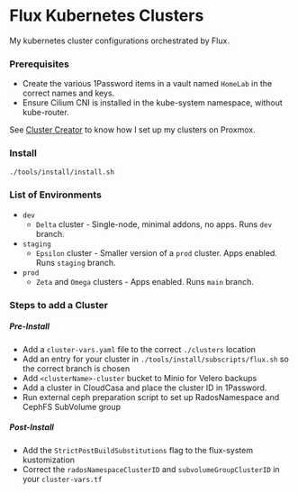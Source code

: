 # Flux Kubernetes Clusters
My kubernetes cluster configurations orchestrated by Flux.

### Prerequisites
* Create the various 1Password items in a vault named `HomeLab` in the correct names and keys.
* Ensure Cilium CNI is installed in the kube-system namespace, without kube-router.


See [Cluster Creator](https://github.com/christensenjairus/ClusterCreator) to know how I set up my clusters on Proxmox.

### Install
```bash
./tools/install/install.sh
```

### List of Environments
* `dev`
  * `Delta` cluster - Single-node, minimal addons, no apps. Runs `dev` branch.
* `staging`
  * `Epsilon` cluster - Smaller version of a `prod` cluster. Apps enabled. Runs `staging` branch. 
* `prod`
  * `Zeta` and `Omega` clusters - Apps enabled. Runs `main` branch.

### Steps to add a Cluster
##### Pre-Install
* Add a `cluster-vars.yaml` file to the correct `./clusters` location
* Add an entry for your cluster in `./tools/install/subscripts/flux.sh` so the correct branch is chosen
* Add `<clusterName>-cluster` bucket to Minio for Velero backups
* Add a cluster in CloudCasa and place the cluster ID in 1Password.
* Run external ceph preparation script to set up RadosNamespace and CephFS SubVolume group

##### Post-Install
* Add the `StrictPostBuildSubstitutions` flag to the flux-system kustomization
* Correct the `radosNamespaceClusterID` and `subvolumeGroupClusterID` in your `cluster-vars.tf`

[//]: # (### List of Flux-Managed Infrastructure)
[//]: # (* Cert-Manager w/ DNS ClusterIssuer)
[//]: # (* MetalLB L2 Load Balancer)
[//]: # (* Cilium with clustermesh, externalIPs, and full eBPF)
[//]: # (* Democratic-CSI for NFS & iSCSI)
[//]: # (* Postgres Operator)
[//]: # (* Redis Operator)
[//]: # (* Splunk Operator)
[//]: # (* Goldilocks)
[//]: # (* Groundcover)
[//]: # (* Private Nginx Ingress)
[//]: # (* Public Nginx Ingress)
[//]: # (* Keda)
[//]: # (* KubeVirt)
[//]: # (* Kyverno)
[//]: # (* Victoria-Metrics)
[//]: # (* Grafana &#40;with >40 applicable dashboards&#41;)
[//]: # (* AlertManager &#40;connected to Slack&#41;)
[//]: # (* Node-Problem-Detector)
[//]: # (* NewRelic)
[//]: # (* 1Password Operator)
[//]: # (* Snapshot Controller)
[//]: # (* Metrics Server)
[//]: # (* Rook-Ceph)
[//]: # (* Velero &#40;connected to Minio&#41;)
[//]: # (* CloudCasa &#40;UI for managing velero&#41;)
[//]: # (* Vertical Pod Autoscaler)
[//]: # (* Descheduler)
[//]: # ()
[//]: # (### List of Flux-Managed Apps)
[//]: # (* GitLab)
[//]: # (  * HA Replicated Redis w/ Sentinel)
[//]: # (  * HA Postgres)
[//]: # (  * Stores gitlab & database backups in S3)
[//]: # (  * Distributed Gitaly instances)
[//]: # (  * Minio-backed object storage)
[//]: # (  * LDAP Authentication via OpenLDAP)
[//]: # (* Splunk)
[//]: # (  * 3 indexers, 3 search heads, 1 cluster manager, 1 license manager, 1 deployer)
[//]: # (  * Passwords and configs loaded from 1Password)
[//]: # (  * LDAP authentication via OpenLDAP)
[//]: # (  * `main` index backs up to S3)
[//]: # (  * Auto-installs all Splunk apps in an S3 bucket)
[//]: # (  * Managed by the splunk operator)
[//]: # (* Collectord)
[//]: # (  * Collects logs and metrics and sends to Splunk)
[//]: # (  * Tokens and configs are loaded from 1Password)
[//]: # (* Harbor Registry)
[//]: # (  * HA Replicated Redis w/ Sentinel)
[//]: # (  * HA Postgres)
[//]: # (  * Stores docker images & database backups to S3)
[//]: # (  * Kyverno policy to automatically use harbor proxy registries for all new pods.)
[//]: # (* OpenLDAP)
[//]: # (  * HA Setup &#40;3 replicas&#41;)
[//]: # (  * PHP LDAP Admin)
[//]: # (  * LDAP Self-Service Password Reset)
[//]: # (* Authelia)
[//]: # (  * HA Replicated Redis w/ Sentinel)
[//]: # (  * HA Postgres)
[//]: # (  * LDAP Authentication via OpenLDAP)
[//]: # (* Uptime-Kuma)
[//]: # (* Echo Server)
[//]: # (* Homarr)
[//]: # (* Joplin Server)
[//]: # (  * HA Postgres)
[//]: # (* Home Media Helpers)
[//]: # (  * Radarr &#40;with a 4k instance&#41;)
[//]: # (  * Sonarr &#40;with a 4k instance&#41;)
[//]: # (  * Lidarr)
[//]: # (  * Readarr)
[//]: # (  * Prowlarr)
[//]: # (  * Bazarr)
[//]: # (  * Overseerr)
[//]: # (  * Tautulli)
[//]: # (  * Deluge &#40;with built-in VPN&#41;)
[//]: # (* WordPress)
[//]: # (  * 3 instances with different URLs)
[//]: # (  * MariaDB)
[//]: # (
[//]: # &#40;  * Memcached&#41;)
[//]: # (* Vaultwarden)
[//]: # (  * HA Postgres)
[//]: # (* Portainer)
[//]: # (* Nextcloud)
[//]: # (  * HA Postgres)
[//]: # (  * HA Clustered Redis)
[//]: # (  * Helper Scripts)
[//]: # (* ClusterPlex &#40;for distributed transcoding&#41;)
[//]: # (  * 3 Transcode Workers)
[//]: # (  * Orchestrator with ServiceMonitor and Grafana Dashboard)
[//]: # (* Wazuh)
[//]: # (  * 3 indexers, 2 workers, 1 master, 1 dashboard)
[//]: # (* Kasm Workspaces)
